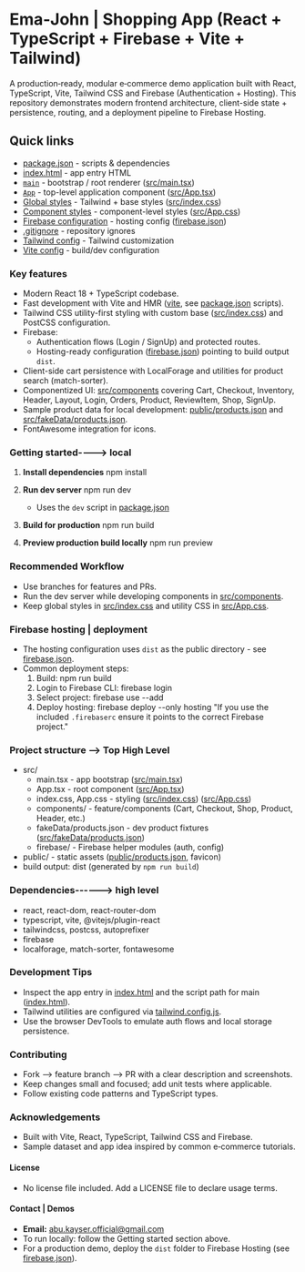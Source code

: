 # Ema‑John | Shopping App (React + TypeScript + Firebase + Vite + Tailwind)

A production‑ready, modular e‑commerce demo application built with React, TypeScript, Vite, Tailwind CSS and Firebase (Authentication + Hosting). This repository demonstrates modern frontend architecture, client-side state + persistence, routing, and a deployment pipeline to Firebase Hosting.

## Quick links

- [package.json](package.json) - scripts & dependencies
- [index.html](index.html) - app entry HTML
- [`main`](src/main.tsx) - bootstrap / root renderer ([src/main.tsx](src/main.tsx))
- [`App`](src/App.tsx) - top-level application component ([src/App.tsx](src/App.tsx))
- [Global styles](src/index.css) - Tailwind + base styles ([src/index.css](src/index.css))
- [Component styles](src/App.css) - component-level styles ([src/App.css](src/App.css))
- [Firebase configuration](firebase.json) - hosting config ([firebase.json](firebase.json))
- [.gitignore](.gitignore) - repository ignores
- [Tailwind config](tailwind.config.js) - Tailwind customization
- [Vite config](vite.config.ts) - build/dev configuration

### Key features

- Modern React 18 + TypeScript codebase.
- Fast development with Vite and HMR ([vite](https://vitejs.dev/), see [package.json](package.json) scripts).
- Tailwind CSS utility-first styling with custom base ([src/index.css](src/index.css)) and PostCSS configuration.
- Firebase:
  - Authentication flows (Login / SignUp) and protected routes.
  - Hosting-ready configuration ([firebase.json](firebase.json)) pointing to build output `dist`.
- Client-side cart persistence with LocalForage and utilities for product search (match-sorter).
- Componentized UI: [src/components](src/components) covering Cart, Checkout, Inventory, Header, Layout, Login, Orders, Product, ReviewItem, Shop, SignUp.
- Sample product data for local development: [public/products.json](public/products.json) and [src/fakeData/products.json](src/fakeData/products.json).
- FontAwesome integration for icons.

### Getting started----> local

1. **Install dependencies**
   npm install

2. **Run dev server**
   npm run dev

   - Uses the `dev` script in [package.json](package.json)

3. **Build for production**
   npm run build

4. **Preview production build locally**
   npm run preview

### Recommended Workflow

- Use branches for features and PRs.
- Run the dev server while developing components in [src/components](src/components).
- Keep global styles in [src/index.css](src/index.css) and utility CSS in [src/App.css](src/App.css).

### Firebase hosting | deployment

- The hosting configuration uses `dist` as the public directory - see [firebase.json](firebase.json).
- Common deployment steps:
  1. Build: npm run build
  2. Login to Firebase CLI: firebase login
  3. Select project: firebase use --add
  4. Deploy hosting: firebase deploy --only hosting
     "If you use the included `.firebaserc` ensure it points to the correct Firebase project."

### Project structure --> Top High Level

- src/
  - main.tsx - app bootstrap ([src/main.tsx](src/main.tsx))
  - App.tsx - root component ([src/App.tsx](src/App.tsx))
  - index.css, App.css - styling ([src/index.css](src/index.css)) ([src/App.css](src/App.css))
  - components/ - feature/components (Cart, Checkout, Shop, Product, Header, etc.)
  - fakeData/products.json - dev product fixtures ([src/fakeData/products.json](src/fakeData/products.json))
  - firebase/ - Firebase helper modules (auth, config)
- public/ - static assets ([public/products.json](public/products.json), favicon)
- build output: dist (generated by `npm run build`)

### Dependencies------> high level

- react, react-dom, react-router-dom
- typescript, vite, @vitejs/plugin-react
- tailwindcss, postcss, autoprefixer
- firebase
- localforage, match-sorter, fontawesome

### Development Tips

- Inspect the app entry in [index.html](index.html) and the script path for main ([index.html](index.html)).
- Tailwind utilities are configured via [tailwind.config.js](tailwind.config.js).
- Use the browser DevTools to emulate auth flows and local storage persistence.

### Contributing

- Fork --> feature branch --> PR with a clear description and screenshots.
- Keep changes small and focused; add unit tests where applicable.
- Follow existing code patterns and TypeScript types.

### Acknowledgements

- Built with Vite, React, TypeScript, Tailwind CSS and Firebase.
- Sample dataset and app idea inspired by common e‑commerce tutorials.

#### License

- No license file included. Add a LICENSE file to declare usage terms.

#### Contact | Demos

- **Email:** abu.kayser.official@gmail.com
- To run locally: follow the Getting started section above.
- For a production demo, deploy the `dist` folder to Firebase Hosting (see [firebase.json](firebase.json)).

